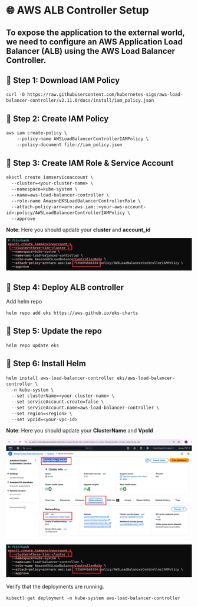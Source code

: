 # 🌐 AWS ALB Controller Setup

To expose the application to the external world, we need to configure an **AWS Application Load Balancer (ALB)** using the **AWS Load Balancer Controller**.
---

## 🧾 Step 1: Download IAM Policy
```
curl -O https://raw.githubusercontent.com/kubernetes-sigs/aws-load-balancer-controller/v2.11.0/docs/install/iam_policy.json
```

## 🧾 Step 2: Create IAM Policy
```
aws iam create-policy \
    --policy-name AWSLoadBalancerControllerIAMPolicy \
    --policy-document file://iam_policy.json
```

## 🧾 Step 3: Create IAM Role & Service Account
```
eksctl create iamserviceaccount \
  --cluster=<your-cluster-name> \
  --namespace=kube-system \
  --name=aws-load-balancer-controller \
  --role-name AmazonEKSLoadBalancerControllerRole \
  --attach-policy-arn=arn:aws:iam::<your-aws-account-id>:policy/AWSLoadBalancerControllerIAMPolicy \
  --approve
```
**Note**: Here you should update your **cluster** and **account_id**

![Create IAM role](images/createiamrole.png)

## 🧾 Step 4: Deploy ALB controller

Add helm repo

```
helm repo add eks https://aws.github.io/eks-charts
```

## 🧾 Step 5: Update the repo

```
helm repo update eks
```

## 🧾 Step 6: Install Helm

```
helm install aws-load-balancer-controller eks/aws-load-balancer-controller \            
  -n kube-system \
  --set clusterName=<your-cluster-name> \
  --set serviceAccount.create=false \
  --set serviceAccount.name=aws-load-balancer-controller \
  --set region=<region> \
  --set vpcId=<your-vpc-id>
```
**Note**: Here you should update your **ClusterName** and **VpcId**

![VpcId_with_cluster](images/vpcid_with_cluster.png)

![Install Helm](images/createiamrole.png)

Verify that the deployments are running.

```
kubectl get deployment -n kube-system aws-load-balancer-controller
```
